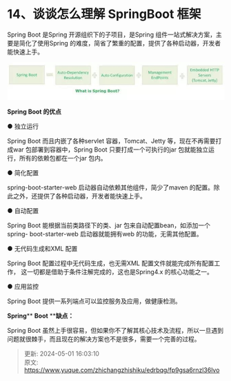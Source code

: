 # 14、谈谈怎么理解 SpringBoot 框架

Spring Boot 是Spring 开源组织下的子项目，是Spring 组件一站式解决方案，主要是简化了使用Spring 的难度，简省了繁重的配置，提供了各种启动器，开发者能快速上手。

  
![1714550576987-ae56f49f-522c-4c13-a2f1-2c8e37b9356d.png](./img/h4-5ZP1AeMthhmbw/1714550576987-ae56f49f-522c-4c13-a2f1-2c8e37b9356d-194326.png)

**Spring Boot 的优点**

● 独立运行



Spring Boot 而且内嵌了各种servlet 容器，Tomcat、Jetty 等，现在不再需要打成war 包部署到容器中，Spring Boot 只要打成一个可执行的jar 包就能独立运行，所有的依赖包都在一个jar 包内。

● 简化配置



spring-boot-starter-web 启动器自动依赖其他组件，简少了maven 的配置。除此之外，还提供了各种启动器，开发者能快速上手。

● 自动配置



Spring Boot 能根据当前类路径下的类、jar 包来自动配置bean，如添加一个spring- boot-starter-web 启动器就能拥有web 的功能，无需其他配置。

● 无代码生成和XML 配置



Spring Boot 配置过程中无代码生成，也无需XML 配置文件就能完成所有配置工作， 这一切都是借助于条件注解完成的，这也是Spring4.x 的核心功能之一。

● 应用监控



Spring Boot 提供一系列端点可以监控服务及应用，做健康检测。

**Spring**** ****Boot**** ****缺点：**

Spring Boot 虽然上手很容易，但如果你不了解其核心技术及流程，所以一旦遇到问题就很棘手，而且现在的解决方案也不是很多，需要一个完善的过程。



> 更新: 2024-05-01 16:03:10  
> 原文: <https://www.yuque.com/zhichangzhishiku/edrbqg/fp9gsa6rnzl36lvo>